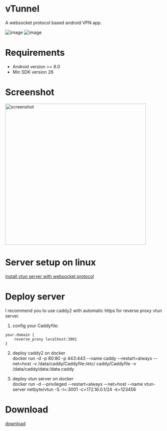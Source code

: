 # vTunnel 

A websocket protocol based android VPN app.

![image](https://img.shields.io/badge/License-MIT-orange)
![image](https://img.shields.io/badge/License-Anti--996-red)

# Requirements
* Android version >= 8.0
* Min SDK version 26

# Screenshot
<p>
	<img src="https://github.com/net-byte/vTunnel/raw/main/assets/screenshot.png" alt="screenshot" width="450">
</p>

# Server setup on linux
[install vtun server with websocket protocol](https://github.com/net-byte/vtun)

# Deploy server  

I recommend you to use caddy2 with automatic https for reverse proxy vtun server.  
1. config your Caddyfile:  
```
your.domain {
    reverse_proxy localhost:3001
}
```
2. deploy caddy2 on docker  
docker run -d -p 80:80 -p 443:443 --name caddy --restart=always --net=host -v /data/caddy/Caddyfile:/etc/
caddy/Caddyfile -v /data/caddy/data:/data caddy

3. deploy vtun server on docker  
docker run  -d --privileged --restart=always --net=host --name vtun-server netbyte/vtun -S -l=:3001 -c=172.16.0.1/24 -k=123456 

# Download
[download](https://github.com/net-byte/vTunnel/releases)

